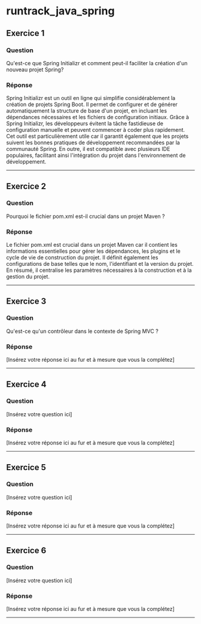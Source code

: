 # runtrack_java_spring

## Exercice 1

### Question

Qu'est-ce que Spring Initializr et comment peut-il faciliter la création d'un
nouveau projet Spring?

### Réponse

Spring Initializr est un outil en ligne qui simplifie considérablement la création de projets Spring Boot. Il permet de configurer et de générer automatiquement la structure de base d'un projet, en incluant les dépendances nécessaires et les fichiers de configuration initiaux. Grâce à Spring Initializr, les développeurs évitent la tâche fastidieuse de configuration manuelle et peuvent commencer à coder plus rapidement. Cet outil est particulièrement utile car il garantit également que les projets suivent les bonnes pratiques de développement recommandées par la communauté Spring. En outre, il est compatible avec plusieurs IDE populaires, facilitant ainsi l'intégration du projet dans l'environnement de développement.

---

## Exercice 2

### Question

Pourquoi le fichier pom.xml est-il crucial dans un projet Maven ?

### Réponse

Le fichier pom.xml est crucial dans un projet Maven car il contient les informations essentielles pour gérer les dépendances, les plugins et le cycle de vie de construction du projet. Il définit également les configurations de base telles que le nom, l'identifiant et la version du projet. En résumé, il centralise les paramètres nécessaires à la construction et à la gestion du projet.

---

## Exercice 3

### Question

Qu'est-ce qu'un contrôleur dans le contexte de Spring MVC ?

### Réponse
[Insérez votre réponse ici au fur et à mesure que vous la complétez]

---

## Exercice 4

### Question
[Insérez votre question ici]

### Réponse
[Insérez votre réponse ici au fur et à mesure que vous la complétez]

---

## Exercice 5

### Question
[Insérez votre question ici]

### Réponse
[Insérez votre réponse ici au fur et à mesure que vous la complétez]

---

## Exercice 6

### Question
[Insérez votre question ici]

### Réponse
[Insérez votre réponse ici au fur et à mesure que vous la complétez]

---
